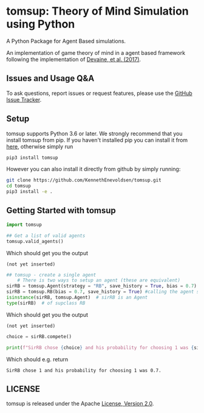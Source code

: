 # tomsup: Theory of Mind Simulation using Python
A Python Package for Agent Based simulations.

<!--  # NOT RENDERED
[![PyPI Version](link missing)
![Python Versions](link missing)
-->

An implementation of game theory of mind in a agent based framework following the implementation of [Devaine, et al. (2017)](http://dx.plos.org/10.1371/journal.pcbi.1005833).

<!--  # NOT RENDERED
### References
```bibtex
@inproceedings{bibtextag,
 author = {Enevoldsen and Waade},
 title = {Unknown},
 month = {Unkown},
 pages = {Unknown},
 publisher = {Unknown},
 title = {Unknown},
 url = {Unknown},
 year = {2019}
}
```
-->
## Issues and Usage Q&A

To ask questions, report issues or request features, please use the [GitHub Issue Tracker](https://github.com/KennethEnevoldsen/tomsup/issues).

## Setup

tomsup supports Python 3.6 or later. We strongly recommend that you install tomsup from pip. If you haven't installed pip you can install it from [here](https://pip.pypa.io/en/stable/installing/), otherwise simply run
```bash
pip3 install tomsup
```

However you can also install it directly from github by simply running:
```bash
git clone https://github.com/KennethEnevoldsen/tomsup.git
cd tomsup
pip3 install -e .
```




## Getting Started with tomsup

```python
import tomsup

## Get a list of valid agents
tomsup.valid_agents()
```

Which should get you the output
```
(not yet inserted)
```

```python
## tomsup - create a single agent
    # There is two ways to setup an agent (these are equivalent)
sirRB = tomsup.Agent(strategy = "RB", save_history = True, bias = 0.7) # calling the Agent class specifying strategy
sirRB = tomsup.RB(bias = 0.7, save_history = True) #calling the agent subclass 
isinstance(sirRB, tomsup.Agent)  # sirRB is an Agent 
type(sirRB)  # of supclass RB
```
Which should get you the output
```
(not yet inserted)
```

```python
choice = sirRB.compete()

print(f"SirRB chose {choice} and his probability for choosing 1 was {sirRB.get_bias()}.")
```

Which should e.g. return
```
SirRB chose 1 and his probability for choosing 1 was 0.7.
```

<!--  # NOT RENDERED
### A todolist:

Final things:
- check function text
- check everything works as intended

Need to have
- rework of WSLS
- add TFT

Nice to have:
- Smart initialize ToM
- reinforcement learner agent
-->

## LICENSE
tomsup is released under the Apache [License, Version 2.0](http://www.apache.org/licenses/LICENSE-2.0).


